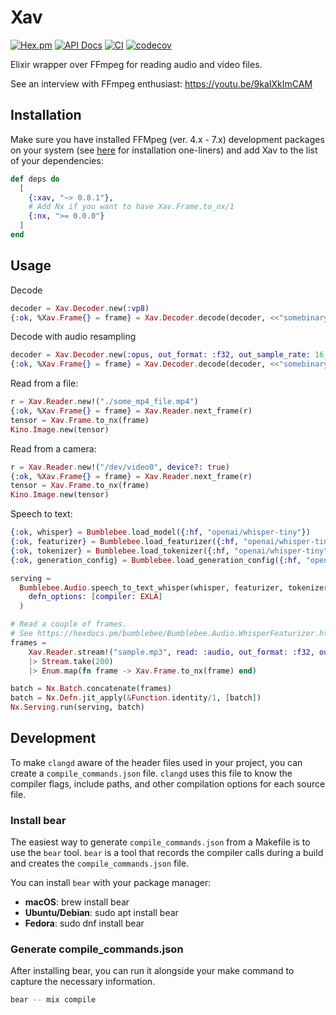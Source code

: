 # Xav

[![Hex.pm](https://img.shields.io/hexpm/v/xav.svg)](https://hex.pm/packages/xav)
[![API Docs](https://img.shields.io/badge/api-docs-yellow.svg?style=flat)](https://hexdocs.pm/xav)
[![CI](https://img.shields.io/github/actions/workflow/status/elixir-webrtc/xav/ci.yml?logo=github&label=CI)](https://github.com/elixir-webrtc/xav/actions/workflows/ci.yml)
[![codecov](https://codecov.io/gh/elixir-webrtc/xav/graph/badge.svg?token=2AG2acRhOf)](https://codecov.io/gh/elixir-webrtc/xav)

Elixir wrapper over FFmpeg for reading audio and video files.

See an interview with FFmpeg enthusiast:  https://youtu.be/9kaIXkImCAM

## Installation

Make sure you have installed FFMpeg (ver. 4.x - 7.x) development packages on your system
(see [here](INSTALL.md) for installation one-liners) and add Xav to the list of your dependencies:

```elixir
def deps do
  [
    {:xav, "~> 0.8.1"},
    # Add Nx if you want to have Xav.Frame.to_nx/1
    {:nx, ">= 0.0.0"}
  ]
end
```

## Usage

Decode

```elixir
decoder = Xav.Decoder.new(:vp8)
{:ok, %Xav.Frame{} = frame} = Xav.Decoder.decode(decoder, <<"somebinary">>)
```

Decode with audio resampling

```elixir
decoder = Xav.Decoder.new(:opus, out_format: :f32, out_sample_rate: 16_000)
{:ok, %Xav.Frame{} = frame} = Xav.Decoder.decode(decoder, <<"somebinary">>)
```

Read from a file:

```elixir
r = Xav.Reader.new!("./some_mp4_file.mp4")
{:ok, %Xav.Frame{} = frame} = Xav.Reader.next_frame(r)
tensor = Xav.Frame.to_nx(frame)
Kino.Image.new(tensor)
```

Read from a camera:

```elixir
r = Xav.Reader.new!("/dev/video0", device?: true)
{:ok, %Xav.Frame{} = frame} = Xav.Reader.next_frame(r)
tensor = Xav.Frame.to_nx(frame)
Kino.Image.new(tensor)
```

Speech to text:

```elixir
{:ok, whisper} = Bumblebee.load_model({:hf, "openai/whisper-tiny"})
{:ok, featurizer} = Bumblebee.load_featurizer({:hf, "openai/whisper-tiny"})
{:ok, tokenizer} = Bumblebee.load_tokenizer({:hf, "openai/whisper-tiny"})
{:ok, generation_config} = Bumblebee.load_generation_config({:hf, "openai/whisper-tiny"})

serving =
  Bumblebee.Audio.speech_to_text_whisper(whisper, featurizer, tokenizer, generation_config,
    defn_options: [compiler: EXLA]
  )

# Read a couple of frames.
# See https://hexdocs.pm/bumblebee/Bumblebee.Audio.WhisperFeaturizer.html for default sampling rate.
frames =
    Xav.Reader.stream!("sample.mp3", read: :audio, out_format: :f32, out_channels: 1, out_sample_rate: 16_000)
    |> Stream.take(200)
    |> Enum.map(fn frame -> Xav.Frame.to_nx(frame) end)

batch = Nx.Batch.concatenate(frames)
batch = Nx.Defn.jit_apply(&Function.identity/1, [batch])
Nx.Serving.run(serving, batch) 
```

## Development

To make `clangd` aware of the header files used in your project, you can create a `compile_commands.json` file. 
`clangd` uses this file to know the compiler flags, include paths, and other compilation options for each source file. 

### Install bear

The easiest way to generate `compile_commands.json` from a Makefile is to use the `bear` tool. `bear` is a tool that records the compiler calls during a build and creates the `compile_commands.json` file.

You can install `bear` with your package manager:

- __macOS__: brew install bear
- __Ubuntu/Debian__: sudo apt install bear
- __Fedora__: sudo dnf install bear

### Generate compile_commands.json

After installing bear, you can run it alongside your make command to capture the necessary information.

```bash
bear -- mix compile
```
